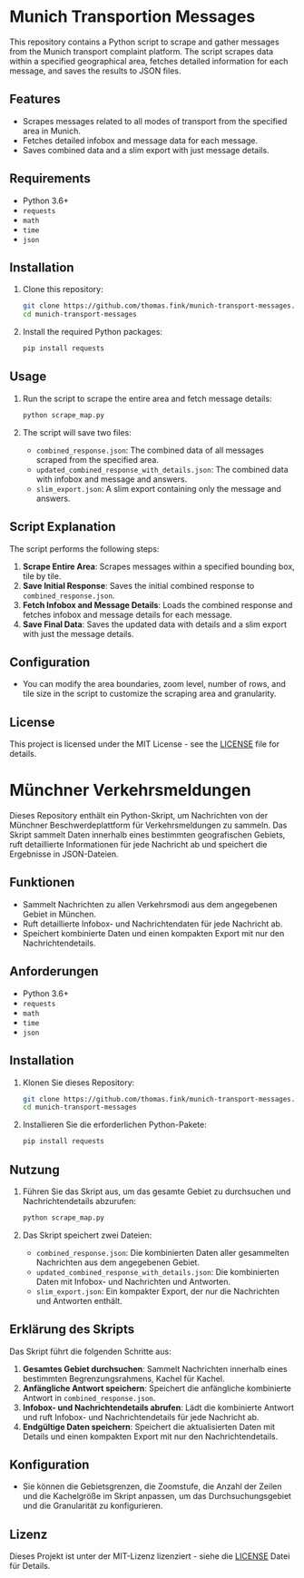 # Munich Transportion Messages

This repository contains a Python script to scrape and gather messages from the Munich transport complaint platform. The script scrapes data within a specified geographical area, fetches detailed information for each message, and saves the results to JSON files.

## Features

- Scrapes messages related to all modes of transport from the specified area in Munich.
- Fetches detailed infobox and message data for each message.
- Saves combined data and a slim export with just message details.

## Requirements

- Python 3.6+
- `requests`
- `math`
- `time`
- `json`

## Installation

1. Clone this repository:
    ```sh
    git clone https://github.com/thomas.fink/munich-transport-messages.git
    cd munich-transport-messages
    ```

2. Install the required Python packages:
    ```sh
    pip install requests
    ```

## Usage

1. Run the script to scrape the entire area and fetch message details:
    ```sh
    python scrape_map.py
    ```

2. The script will save two files:
    - `combined_response.json`: The combined data of all messages scraped from the specified area.
    - `updated_combined_response_with_details.json`: The combined data with infobox and message and answers.
    - `slim_export.json`: A slim export containing only the message and answers.

## Script Explanation

The script performs the following steps:

1. **Scrape Entire Area**: Scrapes messages within a specified bounding box, tile by tile.
2. **Save Initial Response**: Saves the initial combined response to `combined_response.json`.
3. **Fetch Infobox and Message Details**: Loads the combined response and fetches infobox and message details for each message.
4. **Save Final Data**: Saves the updated data with details and a slim export with just the message details.

## Configuration

- You can modify the area boundaries, zoom level, number of rows, and tile size in the script to customize the scraping area and granularity.

## License

This project is licensed under the MIT License - see the [LICENSE](LICENSE) file for details.


# Münchner Verkehrsmeldungen

Dieses Repository enthält ein Python-Skript, um Nachrichten von der Münchner Beschwerdeplattform für Verkehrsmeldungen zu sammeln. Das Skript sammelt Daten innerhalb eines bestimmten geografischen Gebiets, ruft detaillierte Informationen für jede Nachricht ab und speichert die Ergebnisse in JSON-Dateien.

## Funktionen

- Sammelt Nachrichten zu allen Verkehrsmodi aus dem angegebenen Gebiet in München.
- Ruft detaillierte Infobox- und Nachrichtendaten für jede Nachricht ab.
- Speichert kombinierte Daten und einen kompakten Export mit nur den Nachrichtendetails.

## Anforderungen

- Python 3.6+
- `requests`
- `math`
- `time`
- `json`

## Installation

1. Klonen Sie dieses Repository:
    ```sh
    git clone https://github.com/thomas.fink/munich-transport-messages.git
    cd munich-transport-messages
    ```

2. Installieren Sie die erforderlichen Python-Pakete:
    ```sh
    pip install requests
    ```

## Nutzung

1. Führen Sie das Skript aus, um das gesamte Gebiet zu durchsuchen und Nachrichtendetails abzurufen:
    ```sh
    python scrape_map.py
    ```

2. Das Skript speichert zwei Dateien:
    - `combined_response.json`: Die kombinierten Daten aller gesammelten Nachrichten aus dem angegebenen Gebiet.
    - `updated_combined_response_with_details.json`: Die kombinierten Daten mit Infobox- und Nachrichten und Antworten.
    - `slim_export.json`: Ein kompakter Export, der nur die Nachrichten und Antworten enthält.

## Erklärung des Skripts

Das Skript führt die folgenden Schritte aus:

1. **Gesamtes Gebiet durchsuchen**: Sammelt Nachrichten innerhalb eines bestimmten Begrenzungsrahmens, Kachel für Kachel.
2. **Anfängliche Antwort speichern**: Speichert die anfängliche kombinierte Antwort in `combined_response.json`.
3. **Infobox- und Nachrichtendetails abrufen**: Lädt die kombinierte Antwort und ruft Infobox- und Nachrichtendetails für jede Nachricht ab.
4. **Endgültige Daten speichern**: Speichert die aktualisierten Daten mit Details und einen kompakten Export mit nur den Nachrichtendetails.

## Konfiguration

- Sie können die Gebietsgrenzen, die Zoomstufe, die Anzahl der Zeilen und die Kachelgröße im Skript anpassen, um das Durchsuchungsgebiet und die Granularität zu konfigurieren.

## Lizenz

Dieses Projekt ist unter der MIT-Lizenz lizenziert - siehe die [LICENSE](LICENSE) Datei für Details.
